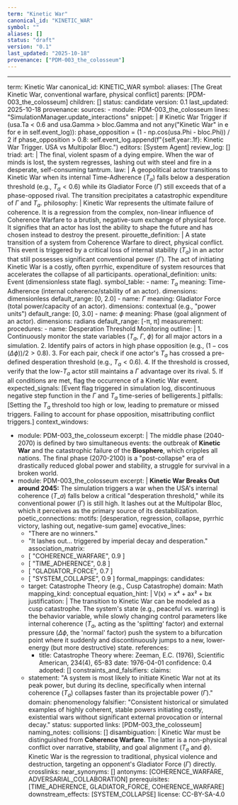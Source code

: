 ```yaml
---
term: "Kinetic War"
canonical_id: "KINETIC_WAR"
symbol: ""
aliases: []
status: "draft"
version: "0.1"
last_updated: "2025-10-18"
provenance: ["PDM-003_the_colosseum"]
---
```


---
term: Kinetic War
canonical_id: KINETIC_WAR
symbol: 
aliases: [The Great Kinetic War, conventional warfare, physical conflict]
parents: [PDM-003_the_colosseum]
children: []
status: candidate
version: 0.1
last_updated: 2025-10-18
provenance:
  sources:
    - module: PDM-003_the_colosseum
      lines: "SimulationManager.update_interactions"
      snippet: |
        # Kinetic War Trigger
        if (usa.Ta < 0.6 and usa.Gamma > bloc.Gamma and not any("Kinetic War" in e for e in self.event_log)):
            phase_opposition = (1 - np.cos(usa.Phi - bloc.Phi)) / 2
            if phase_opposition > 0.8:
                self.event_log.append(f"{self.year:.1f}: Kinetic War Trigger. USA vs Multipolar Bloc.")
  editors: [System Agent]
  review_log: []
triad:
  art: |
    The final, violent spasm of a dying empire. When the war of minds is lost, the system regresses, lashing out with steel and fire in a desperate, self-consuming tantrum.
  law: |
    A geopolitical actor transitions to Kinetic War when its internal Time-Adherence ($T_a$) falls below a desperation threshold (e.g., $T_a < 0.6$) while its Gladiator Force ($\Gamma$) still exceeds that of a phase-opposed rival. The transition precipitates a catastrophic expenditure of $\Gamma$ and $T_a$.
  philosophy: |
    Kinetic War represents the ultimate failure of coherence. It is a regression from the complex, non-linear influence of Coherence Warfare to a brutish, negative-sum exchange of physical force. It signifies that an actor has lost the ability to shape the future and has chosen instead to destroy the present.
pirouette_definition: |
  A state transition of a system from Coherence Warfare to direct, physical conflict. This event is triggered by a critical loss of internal stability ($T_a$) in an actor that still possesses significant conventional power ($\Gamma$). The act of initiating Kinetic War is a costly, often pyrrhic, expenditure of system resources that accelerates the collapse of all participants.
operational_definition:
  units: Event (dimensionless state flag).
  symbol_table:
    - name: $T_a$
      meaning: Time-Adherence (internal coherence/stability of an actor).
      dimensions: dimensionless
      default_range: [0, 2.0]
    - name: $\Gamma$
      meaning: Gladiator Force (total power/capacity of an actor).
      dimensions: contextual (e.g., "power units")
      default_range: [0, 3.0]
    - name: $\phi$
      meaning: Phase (goal alignment of an actor).
      dimensions: radians
      default_range: [-π, π]
  measurement:
    procedures:
      - name: Desperation Threshold Monitoring
        outline: |
          1. Continuously monitor the state variables ($T_a$, $\Gamma$, $\phi$) for all major actors in a simulation.
          2. Identify pairs of actors in high phase opposition (e.g., $(1 - \cos(\Delta\phi)) / 2 > 0.8$).
          3. For each pair, check if one actor's $T_a$ has crossed a pre-defined desperation threshold (e.g., $T_a < 0.6$).
          4. If the threshold is crossed, verify that the low-$T_a$ actor still maintains a $\Gamma$ advantage over its rival.
          5. If all conditions are met, flag the occurrence of a Kinetic War event.
        expected_signals: [Event flag triggered in simulation log, discontinuous negative step function in the $\Gamma$ and $T_a$ time-series of belligerents.]
        pitfalls: [Setting the $T_a$ threshold too high or low, leading to premature or missed triggers. Failing to account for phase opposition, misattributing conflict triggers.]
context_windows:
  - module: PDM-003_the_colosseum
    excerpt: |
      The middle phase (2040-2070) is defined by two simultaneous events: the outbreak of **Kinetic War** and the catastrophic failure of the **Biosphere**, which cripples all nations. The final phase (2070-2100) is a "post-collapse" era of drastically reduced global power and stability, a struggle for survival in a broken world.
  - module: PDM-003_the_colosseum
    excerpt: |
      **Kinetic War Breaks Out around 2045:** The simulation triggers a war when the USA's internal coherence ($T\_a$) falls below a critical "desperation threshold," while its conventional power ($\Gamma$) is still high. It lashes out at the Multipolar Bloc, which it perceives as the primary source of its destabilization.
poetic_connections:
  motifs: [desperation, regression, collapse, pyrrhic victory, lashing out, negative-sum game]
  evocative_lines:
    - "There are no winners."
    - "It lashes out... triggered by imperial decay and desperation."
  association_matrix:
    - [ "COHERENCE_WARFARE", 0.9 ]
    - [ "TIME_ADHERENCE", 0.8 ]
    - [ "GLADIATOR_FORCE", 0.7 ]
    - [ "SYSTEM_COLLAPSE", 0.9 ]
formal_mappings:
  candidates:
    - target: Catastrophe Theory (e.g., Cusp Catastrophe)
      domain: Math
      mapping_kind: conceptual
      equation_hint: |
        V(x) = x⁴ + ax² + bx
      justification: |
        The transition to Kinetic War can be modeled as a cusp catastrophe. The system's state (e.g., peaceful vs. warring) is the behavior variable, while slowly changing control parameters like internal coherence ($T_a$, acting as the 'splitting' factor) and external pressure ($\Delta\phi$, the 'normal' factor) push the system to a bifurcation point where it suddenly and discontinuously jumps to a new, lower-energy (but more destructive) state.
      references:
        - title: Catastrophe Theory
          where: Zeeman, E.C. (1976), Scientific American, 234(4), 65-83
          date: 1976-04-01
      confidence: 0.4
  adopted: []
constraints_and_falsifiers:
  claims:
    - statement: "A system is most likely to initiate Kinetic War not at its peak power, but during its decline, specifically when internal coherence ($T_a$) collapses faster than its projectable power ($\Gamma$)."
      domain: phenomenology
      falsifier: "Consistent historical or simulated examples of highly coherent, stable powers initiating costly, existential wars without significant external provocation or internal decay."
      status: supported
      links: [PDM-003_the_colosseum]
naming_notes:
  collisions: []
  disambiguation: |
    Kinetic War must be distinguished from **Coherence Warfare**. The latter is a non-physical conflict over narrative, stability, and goal alignment ($T_a$ and $\phi$). Kinetic War is the regression to traditional, physical violence and destruction, targeting an opponent's Gladiator Force ($\Gamma$) directly.
crosslinks:
  near_synonyms: []
  antonyms: [COHERENCE_WARFARE, ADVERSARIAL_COLLABORATION]
  prerequisites: [TIME_ADHERENCE, GLADIATOR_FORCE, COHERENCE_WARFARE]
  downstream_effects: [SYSTEM_COLLAPSE]
license: CC-BY-SA-4.0